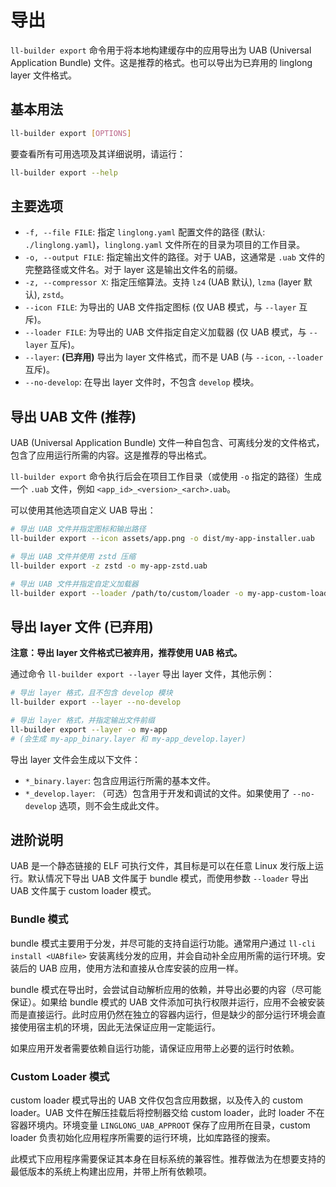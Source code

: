 <!--
SPDX-FileCopyrightText: 2023 UnionTech Software Technology Co., Ltd.

SPDX-License-Identifier: LGPL-3.0-or-later
-->

# 导出

`ll-builder export` 命令用于将本地构建缓存中的应用导出为 UAB (Universal Application Bundle) 文件。这是推荐的格式。也可以导出为已弃用的 linglong layer 文件格式。

## 基本用法

```bash
ll-builder export [OPTIONS]
```

要查看所有可用选项及其详细说明，请运行：

```bash
ll-builder export --help
```

## 主要选项

- `-f, --file FILE`: 指定 `linglong.yaml` 配置文件的路径 (默认: `./linglong.yaml`)，`linglong.yaml` 文件所在的目录为项目的工作目录。
- `-o, --output FILE`: 指定输出文件的路径。对于 UAB，这通常是 `.uab` 文件的完整路径或文件名。对于 layer 这是输出文件名的前缀。
- `-z, --compressor X`: 指定压缩算法。支持 `lz4` (UAB 默认), `lzma` (layer 默认), `zstd`。
- `--icon FILE`: 为导出的 UAB 文件指定图标 (仅 UAB 模式，与 `--layer` 互斥)。
- `--loader FILE`: 为导出的 UAB 文件指定自定义加载器 (仅 UAB 模式，与 `--layer` 互斥)。
- `--layer`: **(已弃用)** 导出为 layer 文件格式，而不是 UAB (与 `--icon`, `--loader` 互斥)。
- `--no-develop`: 在导出 layer 文件时，不包含 `develop` 模块。

## 导出 UAB 文件 (推荐)

UAB (Universal Application Bundle) 文件一种自包含、可离线分发的文件格式，包含了应用运行所需的内容。这是推荐的导出格式。

`ll-builder export` 命令执行后会在项目工作目录（或使用 `-o` 指定的路径）生成一个 `.uab` 文件，例如 `<app_id>_<version>_<arch>.uab`。

可以使用其他选项自定义 UAB 导出：

```bash
# 导出 UAB 文件并指定图标和输出路径
ll-builder export --icon assets/app.png -o dist/my-app-installer.uab

# 导出 UAB 文件并使用 zstd 压缩
ll-builder export -z zstd -o my-app-zstd.uab

# 导出 UAB 文件并指定自定义加载器
ll-builder export --loader /path/to/custom/loader -o my-app-custom-loader.uab
```

## 导出 layer 文件 (已弃用)

**注意：导出 layer 文件格式已被弃用，推荐使用 UAB 格式。**

通过命令 `ll-builder export --layer` 导出 layer 文件，其他示例：

```bash
# 导出 layer 格式，且不包含 develop 模块
ll-builder export --layer --no-develop

# 导出 layer 格式，并指定输出文件前缀
ll-builder export --layer -o my-app
# (会生成 my-app_binary.layer 和 my-app_develop.layer)
```

导出 layer 文件会生成以下文件：

- `*_binary.layer`: 包含应用运行所需的基本文件。
- `*_develop.layer`: （可选）包含用于开发和调试的文件。如果使用了 `--no-develop` 选项，则不会生成此文件。

## 进阶说明

UAB 是一个静态链接的 ELF 可执行文件，其目标是可以在任意 Linux 发行版上运行。默认情况下导出 UAB 文件属于 bundle 模式，而使用参数 `--loader` 导出 UAB 文件属于 custom loader 模式。

### Bundle 模式

bundle 模式主要用于分发，并尽可能的支持自运行功能。通常用户通过 `ll-cli install <UABfile>` 安装离线分发的应用，并会自动补全应用所需的运行环境。安装后的 UAB 应用，使用方法和直接从仓库安装的应用一样。

bundle 模式在导出时，会尝试自动解析应用的依赖，并导出必要的内容（尽可能保证）。如果给 bundle 模式的 UAB 文件添加可执行权限并运行，应用不会被安装而是直接运行。此时应用仍然在独立的容器内运行，但是缺少的部分运行环境会直接使用宿主机的环境，因此无法保证应用一定能运行。

如果应用开发者需要依赖自运行功能，请保证应用带上必要的运行时依赖。

### Custom Loader 模式

custom loader 模式导出的 UAB 文件仅包含应用数据，以及传入的 custom loader。UAB 文件在解压挂载后将控制器交给 custom loader，此时 loader 不在容器环境内。环境变量 `LINGLONG_UAB_APPROOT` 保存了应用所在目录，custom loader 负责初始化应用程序所需要的运行环境，比如库路径的搜索。

此模式下应用程序需要保证其本身在目标系统的兼容性。推荐做法为在想要支持的最低版本的系统上构建出应用，并带上所有依赖项。
